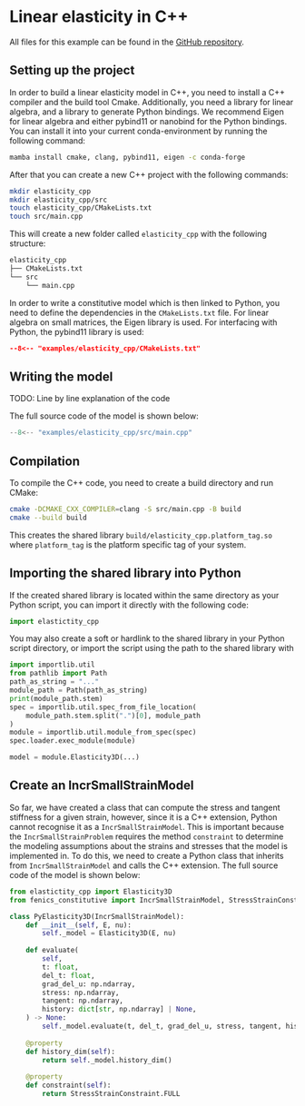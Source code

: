 
# Linear elasticity in C++

All files for this example can be found in the [GitHub repository](https://github.com/BAMresearch/fenics-constitutive/tree/main/examples/elasticity_cpp).

## Setting up the project

In order to build a linear elasticity model in C++, you need to install a C++ compiler and the build tool Cmake. Additionally, you need a library for linear algebra, and a library to generate Python bindings. We recommend Eigen for linear algebra and either pybind11 or nanobind for the Python bindings. You can install it into your current conda-environment by running the following command:

```bash
mamba install cmake, clang, pybind11, eigen -c conda-forge
```

After that you can create a new C++ project with the following commands:

```bash
mkdir elasticity_cpp
mkdir elasticity_cpp/src
touch elasticity_cpp/CMakeLists.txt
touch src/main.cpp
```

This will create a new folder called `elasticity_cpp` with the following structure:

```bash
elasticity_cpp
├── CMakeLists.txt
└── src
    └── main.cpp
```

In order to write a constitutive model which is then linked to Python, you need to define the dependencies in the `CMakeLists.txt` file. For linear algebra on small matrices, the Eigen library is used. For interfacing with Python, the pybind11 library is used:

```cmake
--8<-- "examples/elasticity_cpp/CMakeLists.txt"
```


## Writing the model

TODO: Line by line explanation of the code

The full source code of the model is shown below:

```cpp linenums="1"
--8<-- "examples/elasticity_cpp/src/main.cpp"
```

## Compilation

To compile the C++ code, you need to create a build directory and run CMake:

```bash
cmake -DCMAKE_CXX_COMPILER=clang -S src/main.cpp -B build
cmake --build build
```

This creates the shared library `build/elasticity_cpp.platform_tag.so` where `platform_tag` is the platform specific tag of your system. 

## Importing the shared library into Python

If the created shared library is located within the same directory as your Python script, you can import it directly with the following code:

```python
import elastictity_cpp
```

You may also create a soft or hardlink to the shared library in your Python script directory, or import the script using the path to the shared library with 

```python
import importlib.util
from pathlib import Path
path_as_string = "..."
module_path = Path(path_as_string)
print(module_path.stem)
spec = importlib.util.spec_from_file_location(
    module_path.stem.split(".")[0], module_path
)
module = importlib.util.module_from_spec(spec)
spec.loader.exec_module(module)

model = module.Elasticity3D(...)
```

## Create an IncrSmallStrainModel

So far, we have created a class that can compute the stress and tangent stiffness for a given strain, however, since it is a C++ extension, Python cannot recognise it as a `IncrSmallStrainModel`. This is important because the `IncrSmallStrainProblem` requires the method `constraint` to determine the modeling assumptions about the strains and stresses that the model is implemented in. To do this, we need to create a Python class that inherits from `IncrSmallStrainModel` and calls the C++ extension. The full source code of the model is shown below:

```python
from elastictity_cpp import Elasticity3D
from fenics_constitutive import IncrSmallStrainModel, StressStrainConstraint

class PyElasticity3D(IncrSmallStrainModel):
    def __init__(self, E, nu):
        self._model = Elasticity3D(E, nu)
    
    def evaluate(
        self,
        t: float,
        del_t: float,
        grad_del_u: np.ndarray,
        stress: np.ndarray,
        tangent: np.ndarray,
        history: dict[str, np.ndarray] | None,
    ) -> None:
        self._model.evaluate(t, del_t, grad_del_u, stress, tangent, history)
     
    @property
    def history_dim(self):
        return self._model.history_dim()
    
    @property
    def constraint(self):
        return StressStrainConstraint.FULL
```